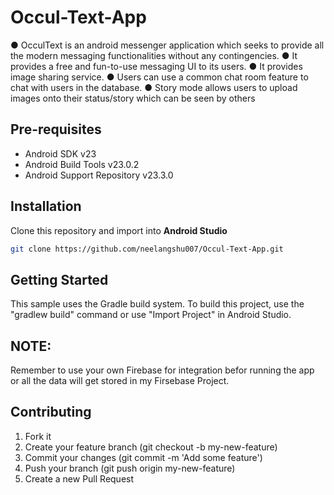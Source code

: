 # Occul-Text-App
● OcculText is an android messenger application which seeks to provide all the modern
messaging functionalities without any contingencies.
● It provides a free and fun-to-use messaging UI to its users.
● It provides image sharing service.
● Users can use a common chat room feature to chat with users in the database.
● Story mode allows users to upload images onto their status/story which can be seen by
others

## Pre-requisites
- Android SDK v23
- Android Build Tools v23.0.2
- Android Support Repository v23.3.0

## Installation
Clone this repository and import into **Android Studio**
```bash
git clone https://github.com/neelangshu007/Occul-Text-App.git
```

## Getting Started
This sample uses the Gradle build system. To build this project, use the
"gradlew build" command or use "Import Project" in Android Studio.

## NOTE:
Remember to use your own Firebase for integration befor running the app or all the data will get stored in my Firsebase Project.


## Contributing
1. Fork it
2. Create your feature branch (git checkout -b my-new-feature)
3. Commit your changes (git commit -m 'Add some feature')
4. Push your branch (git push origin my-new-feature)
5. Create a new Pull Request
